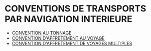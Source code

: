 # CONVENTIONS DE TRANSPORTS PAR NAVIGATION INTERIEURE

- [CONVENTION AU TONNAGE](convention-au)
- [CONVENTION D'AFFRETEMENT AU VOYAGE](convention-d-affretement-au)
- [CONVENTION D'AFFRETEMENT DE VOYAGES MULTIPLES](convention-d-affretement-de-voyages-multiples)
